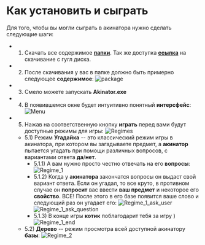 # Как установить и сыграть
 Для того, чтобы вы могли сыграть в акинатора нужно сделать следующие шаги:
 * 1) Скачать все содержимое [__папки__](https://github.com/Hollbrok/Akinator/tree/master/DOWNLOAD%20TO%20PLAY). Так же доступка [__ссылка__](https://drive.google.com/drive/folders/1uVD-hGzzuZk1l0gJ9whLjAOdM0LeLxW_?usp=sharing) на скачивание с гугл диска.
 * 2) После скачивания у вас в папке должно быть примерно следующее __содержимое__:
 ![package](https://github.com/Hollbrok/Akinator/blob/master/example%20of%20dump/For%20README/package.png)
* 3) Смело можете запускать __Akinator.exe__
* 4) В появившемся окне будет интуитивно понятный __интерсфейс__:
![Menu](https://github.com/Hollbrok/Akinator/blob/master/example%20of%20dump/For%20README/Menu_of_akinator.png)
* 5) Нажав на соответственную кнопку __играть__ перед вами будут доступные режимы для игры:
![Regimes](https://github.com/Hollbrok/Akinator/blob/master/example%20of%20dump/For%20README/Regimes.png)
    * 5.1) Режим __Угадайка__ -- это классический режим игры в акинатора, при котором вы загадываете предмет, а __акинатор__ пытается угадать при помощи различных вопросов, с вариантами ответа __да__/__нет__.
        * 5.1.1) А вам нужно просто честно отвечать на его __вопросы__: 
    ![Regime_1](https://github.com/Hollbrok/Akinator/blob/master/example%20of%20dump/For%20README/Regime_1.png)
         * 5.1.2) Когда у __акинатора__ закончатся вопросы он выдаст свой вариант ответа. Если он угадал, то все круто, в противном случае он __попросит__ вас ввести __ваш предмет__ и некоторое его __свойство__. ВСЕ! После этого в его базе появится ваше слово и следующий раз он угадает его:
        ![Regime_1_ask_user](https://github.com/Hollbrok/Akinator/blob/master/example%20of%20dump/For%20README/Ask_user.png)
        ![Regime_1_ask_question](https://github.com/Hollbrok/Akinator/blob/master/example%20of%20dump/For%20README/Ask_user_question.png)
        * 5.1.3) В конце игры __котик__ поблагодарит тебя за игру )
        ![Regime_1_end](https://github.com/Hollbrok/Akinator/blob/master/example%20of%20dump/For%20README/Regime_1_end.png)
    * 5.2) __Дерево__ -- режим просмотра всей доступной акинатору __базы__:
    ![Regime_2](https://github.com/Hollbrok/Akinator/blob/master/example%20of%20dump/For%20README/Regime_2.png)



